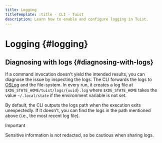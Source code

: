 ```yaml
---
title: Logging
titleTemplate: :title · CLI · Tuist
description: Learn how to enable and configure logging in Tuist.
---
```


# Logging {#logging}

## Diagnosing with logs {#diagnosing-with-logs}

If a command invocation doesn't yield the intended results, you can diagnose the issue by inspecting the logs. The CLI forwards the logs to [OSLog](https://developer.apple.com/documentation/os/oslog) and the file-system. In every run, it creates a log file at `$XDG_STATE_HOME/tuist/logs/{uuid}.log` where `$XDG_STATE_HOME` takes the value `~/.local/state` if the environment variable is not set.

By default, the CLI outputs the logs path when the execution exits unexpectedly. If it doesn't, you can find the logs in the path mentioned above (i.e., the most recent log file).

> [!IMPORTANT]
> Sensitive information is not redacted, so be cautious when sharing logs.

